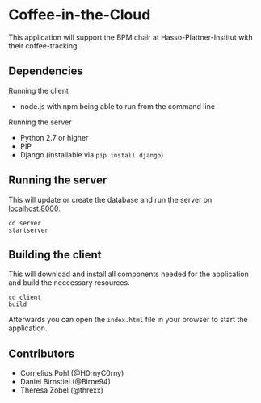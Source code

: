 # Coffee-in-the-Cloud

This application will support the BPM chair at Hasso-Plattner-Institut with their coffee-tracking.


## Dependencies

Running the client
* node.js with npm being able to run from the command line

Running the server
* Python 2.7 or higher
* PIP
* Django (installable via ```pip install django```)


## Running the server

This will update or create the database and run the server on [localhost:8000](http://localhost:8000).
```
cd server
startserver
```

## Building the client

This will download and install all components needed for the application and build the neccessary resources.

```
cd client
build
```

Afterwards you can open the ```index.html``` file in your browser to start the application.


## Contributors

* Cornelius Pohl (@H0rnyC0rny)
* Daniel Birnstiel (@Birne94)
* Theresa Zobel (@threxx)

